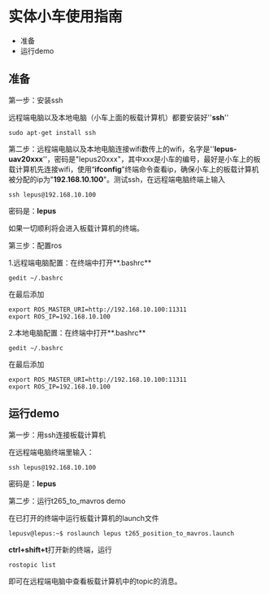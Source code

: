  # **实体小车使用指南**

- 准备
- 运行demo

## 准备

第一步：安装ssh

远程端电脑以及本地电脑（小车上面的板载计算机）都要安装好''**ssh**''

```
sudo apt-get install ssh
```

第二步：远程端电脑以及本地电脑连接wifi数传上的wifi，名字是''**lepus-uav20xxx**''，密码是"lepus20xxx"，其中xxx是小车的编号，最好是小车上的板载计算机先连接wifi，使用“**ifconfig**”终端命令查看ip，确保小车上的板载计算机被分配的ip为"**192.168.10.100**"。测试ssh，在远程端电脑终端上输入

```
ssh lepus@192.168.10.100
```

密码是：**lepus**

如果一切顺利将会进入板载计算机的终端。

第三步：配置ros

1.远程端电脑配置：在终端中打开**.bashrc**

```
gedit ~/.bashrc
```

在最后添加

```
export ROS_MASTER_URI=http://192.168.10.100:11311
export ROS_IP=192.168.10.100
```

2.本地电脑配置：在终端中打开**.bashrc**

```
gedit ~/.bashrc
```

在最后添加

```
export ROS_MASTER_URI=http://192.168.10.100:11311
export ROS_IP=192.168.10.100
```

## 运行demo

第一步：用ssh连接板载计算机

在远程端电脑终端里输入：

```
ssh lepus@192.168.10.100
```

密码是：**lepus**

第二步：运行t265_to_mavros demo

在已打开的终端中运行板载计算机的launch文件

```
lepusv@lepus:~$ roslaunch lepus t265_position_to_mavros.launch 
```

**ctrl+shift+t**打开新的终端，运行

```
rostopic list
```

即可在远程端电脑中查看板载计算机中的topic的消息。